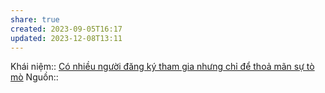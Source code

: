```yaml
---
share: true
created: 2023-09-05T16:17
updated: 2023-12-08T13:11
---
```

Khái niệm:: 
[Có nhiều người đăng ký tham gia nhưng chỉ để thoả mãn sự tò mò](./C%C3%B3%20nhi%E1%BB%81u%20ng%C6%B0%E1%BB%9Di%20%C4%91%C4%83ng%20k%C3%BD%20tham%20gia%20nh%C6%B0ng%20ch%E1%BB%89%20%C4%91%E1%BB%83%20tho%E1%BA%A3%20m%C3%A3n%20s%E1%BB%B1%20t%C3%B2%20m%C3%B2.md) 
Nguồn:: 